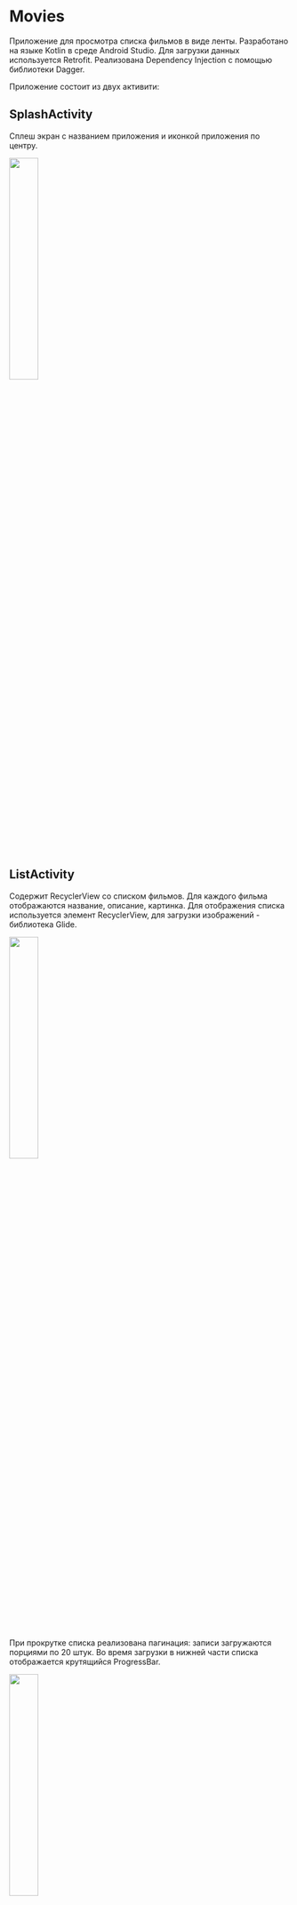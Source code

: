 # Movies

Приложение для просмотра списка фильмов в виде ленты. Разработано на языке Kotlin в среде Android Studio. Для загрузки данных используется Retrofit. Реализована Dependency Injection с помощью библиотеки Dagger. 

Приложение состоит из двух активити: 

## SplashActivity

Сплеш экран с названием приложения и иконкой приложения по центру. 

<img src="https://user-images.githubusercontent.com/76528795/181908022-b7f43afb-719f-4ac9-9cc8-d8282d710541.png" width="32%">

## ListActivity

Содержит RecyclerView со списком фильмов. Для каждого фильма отображаются название, описание, картинка. Для отображения списка используется элемент RecyclerView, для загрузки изображений - библиотека Glide. 

<img src="https://user-images.githubusercontent.com/76528795/181908054-2f9270c5-a39e-4fcd-9089-05a47803da3e.png" width="32%">

При прокрутке списка реализована пагинация: записи загружаются порциями по 20 штук. Во время загрузки в нижней части списка отображается крутящийся ProgressBar. 

<img src="https://user-images.githubusercontent.com/76528795/181908075-f4680470-8c14-4744-bbd7-0adad606fabc.png" width="32%">
